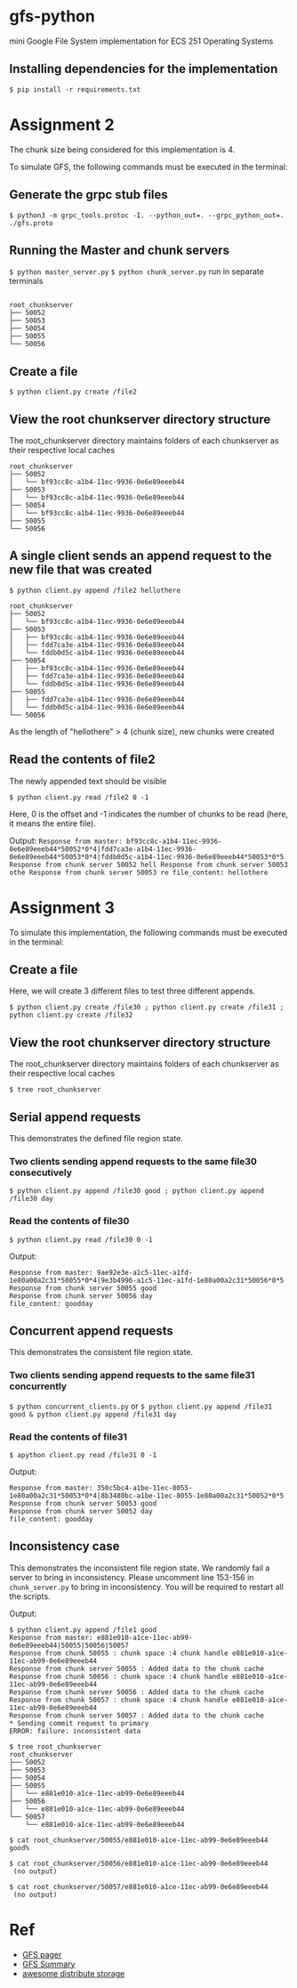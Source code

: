 # gfs-python
mini Google File System implementation for ECS 251 Operating Systems

## Installing dependencies for the implementation

``` $ pip install -r requirements.txt ```

# Assignment 2

The chunk size being considered for this implementation is 4.

To simulate GFS, the following commands must be executed in the terminal:

## Generate the grpc stub files

```$ python3 -m grpc_tools.protoc -I. --python_out=. --grpc_python_out=. ./gfs.proto```

## Running the Master and chunk servers
``` $ python master_server.py ```
``` $ python chunk_server.py ```
run in separate terminals
 ``` $ tree root_chunkserver
 
 root_chunkserver
├── 50052
├── 50053
├── 50054
├── 50055
└── 50056

```

## Create a file

```$ python client.py create /file2```

## View the root chunkserver directory structure
The root_chunkserver directory maintains folders of each chunkserver as their respective local caches

```$ tree root_chunkserver
root_chunkserver
├── 50052
│   └── bf93cc8c-a1b4-11ec-9936-0e6e89eeeb44
├── 50053
│   └── bf93cc8c-a1b4-11ec-9936-0e6e89eeeb44
├── 50054
│   └── bf93cc8c-a1b4-11ec-9936-0e6e89eeeb44
├── 50055
└── 50056
```

## A single client sends an append request to the new file that was created

```$ python client.py append /file2 hellothere```

```
root_chunkserver
├── 50052
│   └── bf93cc8c-a1b4-11ec-9936-0e6e89eeeb44
├── 50053
│   ├── bf93cc8c-a1b4-11ec-9936-0e6e89eeeb44
│   ├── fdd7ca3e-a1b4-11ec-9936-0e6e89eeeb44
│   └── fddb0d5c-a1b4-11ec-9936-0e6e89eeeb44
├── 50054
│   ├── bf93cc8c-a1b4-11ec-9936-0e6e89eeeb44
│   ├── fdd7ca3e-a1b4-11ec-9936-0e6e89eeeb44
│   └── fddb0d5c-a1b4-11ec-9936-0e6e89eeeb44
├── 50055
│   ├── fdd7ca3e-a1b4-11ec-9936-0e6e89eeeb44
│   └── fddb0d5c-a1b4-11ec-9936-0e6e89eeeb44
└── 50056

```
As the length of "hellothere" > 4 (chunk size), new chunks were created

## Read the contents of file2
The newly appended text should be visible

```$ python client.py read /file2 0 -1```

Here, 0 is the offset and -1 indicates the number of chunks to be read (here, it means the entire file).

Output: ```Response from master: bf93cc8c-a1b4-11ec-9936-0e6e89eeeb44*50052*0*4|fdd7ca3e-a1b4-11ec-9936-0e6e89eeeb44*50053*0*4|fddb0d5c-a1b4-11ec-9936-0e6e89eeeb44*50053*0*5
Response from chunk server 50052 hell
Response from chunk server 50053 othe
Response from chunk server 50053 re
file_content: hellothere```

# Assignment 3

To simulate this implementation, the following commands must be executed in the terminal:

## Create a file
Here, we will create 3 different files to test three different appends.

```$ python client.py create /file30 ; python client.py create /file31 ; python client.py create /file32```

## View the root chunkserver directory structure
The root_chunkserver directory maintains folders of each chunkserver as their respective local caches

```$ tree root_chunkserver```

## Serial append requests
This demonstrates the defined file region state.

### Two clients sending append requests to the same file30 consecutively

```$ python client.py append /file30 good ; python client.py append /file30 day```

### Read the contents of file30

```$ python client.py read /file30 0 -1```

Output:
```
Response from master: 9ae92e3e-a1c5-11ec-a1fd-1e80a00a2c31*50055*0*4|9e3b4996-a1c5-11ec-a1fd-1e80a00a2c31*50056*0*5
Response from chunk server 50055 good
Response from chunk server 50056 day
file_content: goodday
```

## Concurrent append requests
This demonstrates the consistent file region state.

### Two clients sending append requests to the same file31 concurrently

```$ python concurrent_clients.py```
or
```$ python client.py append /file31 good & python client.py append /file31 day```


### Read the contents of file31

```$ apython client.py read /file31 0 -1```

Output:
```
Response from master: 350c5bc4-a1be-11ec-8055-1e80a00a2c31*50053*0*4|8b3480bc-a1be-11ec-8055-1e80a00a2c31*50052*0*5
Response from chunk server 50053 good
Response from chunk server 50052 day
file_content: goodday
```

## Inconsistency case

This demonstrates the inconsistent file region state. We randomly fail a server to bring in inconsistency.
Please uncomment line 153-156 in ```chunk_server.py``` to bring in inconsistency. You will be required to restart all the scripts.

Output:

```
$ python client.py append /file1 good
Response from master: e881e010-a1ce-11ec-ab99-0e6e89eeeb44|50055|50056|50057
Response from chunk 50055 : chunk space :4 chunk handle e881e010-a1ce-11ec-ab99-0e6e89eeeb44
Response from chunk server 50055 : Added data to the chunk cache
Response from chunk 50056 : chunk space :4 chunk handle e881e010-a1ce-11ec-ab99-0e6e89eeeb44
Response from chunk server 50056 : Added data to the chunk cache
Response from chunk 50057 : chunk space :4 chunk handle e881e010-a1ce-11ec-ab99-0e6e89eeeb44
Response from chunk server 50057 : Added data to the chunk cache
* Sending commit request to primary
ERROR: failure: inconsistent data
```

```
$ tree root_chunkserver
root_chunkserver
├── 50052
├── 50053
├── 50054
├── 50055
│   └── e881e010-a1ce-11ec-ab99-0e6e89eeeb44
├── 50056
│   └── e881e010-a1ce-11ec-ab99-0e6e89eeeb44
└── 50057
    └── e881e010-a1ce-11ec-ab99-0e6e89eeeb44 
```

```
$ cat root_chunkserver/50055/e881e010-a1ce-11ec-ab99-0e6e89eeeb44
good%

$ cat root_chunkserver/50056/e881e010-a1ce-11ec-ab99-0e6e89eeeb44
 (no output)

$ cat root_chunkserver/50057/e881e010-a1ce-11ec-ab99-0e6e89eeeb44
 (no output)
```

# Ref
- [GFS pager](https://static.googleusercontent.com/media/research.google.com/en//archive/gfs-sosp2003.pdf)
- [GFS Summary](https://melodiessim.netlify.app/gfs-summary/)
- [awesome distribute storage](https://github.com/okhosting/awesome-storage)
